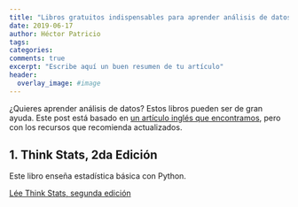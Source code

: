 ```yaml
---
title: "Libros gratuitos indispensables para aprender análisis de datos"
date: 2019-06-17
author: Héctor Patricio
tags:
categories: 
comments: true
excerpt: "Escribe aquí un buen resumen de tu artículo"
header:
  overlay_image: #image
---
```


¿Quieres aprender análisis de datos? Estos libros pueden ser de gran ayuda. Este post está basado en [un artículo inglés que encontramos](http://bit.ly/2RjPiol), pero con los recursos que recomienda actualizados.

## 1. Think Stats, 2da Edición

Este libro enseña estadística básica con Python. 

[Lée Think Stats, segunda edición](http://bit.ly/2Rlq20V)

## 